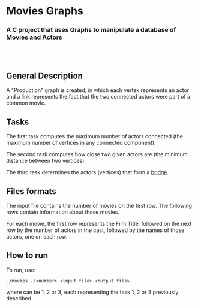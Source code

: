 <div align="left">
  <h1>Movies Graphs</h1>
  <h3>A C project that uses Graphs to manipulate a database of Movies and Actors</h3>
</div>
<br/>
<br/>

## General Description ##
A "Production" graph is created, in which each vertex represents an actor and a link represents
the fact that the two connected actors were part of a common movie.

## Tasks ##
The first task computes the maximum number of actors connected (the maximum number of vertices in 
any connected component).

The second task computes how close two given actors are (the minimum distance between two vertices).

The third task determines the actors (vertices) that form a [bridge](https://en.wikipedia.org/wiki/Bridge_(graph_theory)).

## Files formats ##
The input file contains the number of movies on the first row. The following rows contain information about
those movies.

For each movie, the first row represents the Film Title, followed on the next row by the number of actors
in the cast, followed by the names of those actors, one on each row.

## How to run ##
To run, use:

`./movies -c<number> <input file> <output file>`

where <number> can be 1, 2 or 3, each representing the task 1, 2 or 3 previously described.
